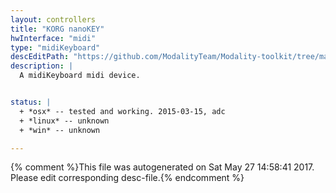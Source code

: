 ```yaml
---
layout: controllers
title: "KORG nanoKEY"
hwInterface: "midi"
type: "midiKeyboard"
descEditPath: "https://github.com/ModalityTeam/Modality-toolkit/tree/master/Modality/MKtlDescriptions//korg-nanokey.desc.scd"
description: |
  A midiKeyboard midi device.


status: |
  + *osx* -- tested and working. 2015-03-15, adc
  + *linux* -- unknown
  + *win* -- unknown

---
```

{% comment %}This file was autogenerated on Sat May 27 14:58:41 2017. Please edit corresponding desc-file.{% endcomment %}